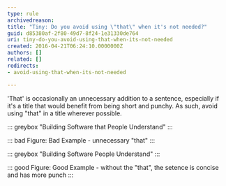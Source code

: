 ```yaml
---
type: rule
archivedreason: 
title: "Tiny: Do you avoid using \"that\" when it's not needed?"
guid: d85380af-2f80-49d7-8f24-1e31330de764
uri: tiny-do-you-avoid-using-that-when-its-not-needed
created: 2016-04-21T06:24:10.0000000Z
authors: []
related: []
redirects:
- avoid-using-that-when-its-not-needed

---
```


'That' is occasionally an unnecessary addition to a sentence, especially if it's a title that would benefit from being short and punchy. As such, avoid using "that" in a title wherever possible.


::: greybox
"Building Software that People Understand"
:::



::: bad
Figure: Bad Example - unnecessary "that"
:::



::: greybox
"Building Software People Understand"
:::




::: good
Figure: Good Example - without the "that", the setence is concise and has more punch
:::




<!--endintro-->
